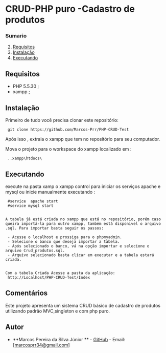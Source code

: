 # CRUD-PHP puro -Cadastro de produtos 


### Sumario
 2. [Requisitos](#requisiction)
 3. [Instalação](#installation)
 4. [Executando](#running)
 

 ## Requisitos 

 - PHP 5.5.30 ;
 - xampp ;
 
 ## Instalação
   Primeiro de tudo você precisa clonar este repositório:
    
     git clone https://github.com/Marcos-Prr/PHP-CRUD-Test
  
   Após isso , extraia o xampp que tem no repositório para seu computador. 
      
   Mova o  projeto para o workspace do xampp  localizado em :
     
     ..xampp\htdocs\
   

  ## Executando
   execute na pasta xamp o xampp control  para iniciar os serviços apache e mysql ou inicie manualmente executando :
     
     #service  apache start
     #service mysql start
    
    
    A tabela já está criada no xampp que está no repositório, porém caso queira importá-la para outro xampp, também está disponivel o arquivo .sql. Para importar basta seguir os passos:
    
     - Acesse o localhost e prossiga para o phpmyadmin.
     - Selecione o banco que deseja importar a tabela.
     - Após selecionado o banco, vá na opção importar e selecione o arquivo Crud_produtos.sql.
     - Arquivo selecionado basta clicar em executar e a tabela estará criada.

    
    Com a tabela Criada Acesse a pasta da aplicação: 
     http://Localhost/PHP-CRUD-Test/Index

    

     
    
   

## Comentários
Este projeto apresenta um sistema CRUD básico de cadastro de produtos utilizando padrão MVC,singleton e com php puro.

## Autor
- **Marcos Pereira da Silva Júnior **  - [GitHub](https://github.com/Marcos-Prr) - Email: [marcosprr34@gmail.com]
    

   
   
  
  

